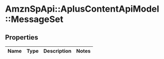 # AmznSpApi::AplusContentApiModel::MessageSet

## Properties
Name | Type | Description | Notes
------------ | ------------- | ------------- | -------------

